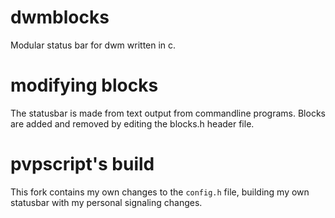 # dwmblocks
Modular status bar for dwm written in c.
# modifying blocks
The statusbar is made from text output from commandline programs.
Blocks are added and removed by editing the blocks.h header file.
# pvpscript's build
This fork contains my own changes to the `config.h` file, building my own statusbar with my personal signaling changes.
